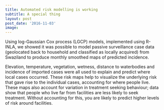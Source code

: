```yaml
---
title: Automated risk modelling is working
subtitle: A special thing
layout: post
post_date: '2016-11-03'
image: 
---
```


Using log-Gaussian Cox process (LGCP) models, implemented using R-INLA, we showed it was possible to model passive surveillance case data (geolocated back to household and classified as locally acquired) from Swaziland to produce monthly smoothed maps of predicted incidence. 

Elevation, temperature, vegetation, wetness, distance to waterbodies and incidence of imported cases were all used to explain and predict where local cases occurred. These risk maps help to visualize the underlying risk that gave rise to the individual cases, accounting for where people live. These maps also account for variation in treatment seeking behaviour; data show that people who live far from facilities are less likely to seek treatment. Without accounting for this, you are likely to predict higher levels of risk around facilities.